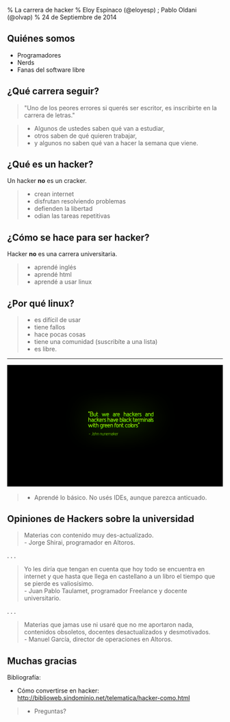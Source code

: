 % La carrera de hacker
% Eloy Espinaco (@eloyesp) ; Pablo Oldani (@olvap)
% 24 de Septiembre de 2014

## Quiénes somos

- Programadores
- Nerds
- Fanas del software libre

## ¿Qué carrera seguir?

> "Uno de los peores errores si querés ser escritor, es inscribirte en la carrera de letras."

> - Algunos de ustedes saben qué van a estudiar,
> - otros saben de qué quieren trabajar,
> - y algunos no saben qué van a hacer la semana que viene.

## ¿Qué es un hacker?

Un hacker **no** es un cracker.

> - crean internet
> - disfrutan resolviendo problemas
> - defienden la libertad
> - odian las tareas repetitivas

## ¿Cómo se hace para ser hacker?

Hacker **no** es una carrera universitaria.

> - aprendé inglés
> - aprendé html
> - aprendé a usar linux

## ¿Por qué linux?

> - es difícil de usar
> - tiene fallos
> - hace pocas cosas
> - tiene una comunidad (suscribíte a una lista)
> - es libre.

---

![Pero somos hackers, y los hackers usan terminales negras con letras verdes! - John Nunemaker](terminal.png)

> - Aprendé lo básico. No usés IDEs, aunque parezca anticuado.

## Opiniones de Hackers sobre la universidad

> Materias con contenido muy des-actualizado.</br> - Jorge Shirai, programador en
  Altoros.

. . .

> Yo les diría que tengan en cuenta que hoy todo se encuentra en internet y
  que hasta que llega en castellano a un libro el tiempo que se pierde es
  valiosísimo.</br> - Juan Pablo Taulamet, programador Freelance y docente
  universitario.

. . .

> Materias que jamas use ni usaré que no me aportaron nada, contenidos
  obsoletos, docentes desactualizados y desmotivados.</br> - Manuel García,
  director de operaciones en Altoros.

## Muchas gracias

Bibliografía:

- Cómo convertirse en hacker: http://biblioweb.sindominio.net/telematica/hacker-como.html

> - Preguntas?
